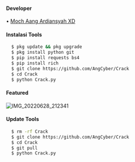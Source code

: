 #### Developer
• [Moch Aang Ardiansyah XD]()
#### Instalasi Tools
``` Bash
  $ pkg update && pkg upgrade
  $ pkg install python git
  $ pip install requests bs4
  $ pip install rich
  $ git clone https://github.com/AngCyber/Crack
  $ cd Crack
  $ python Crack.py
```
#### Featured
![IMG_20220628_212341](https://user-images.githubusercontent.com/92802033/176224629-11fa541f-69eb-4b90-83b5-dad29cc901de.jpg)

#### Update Tools
``` bash
  $ rm -rf Crack
  $ git clone https://github.com/AngCyber/Crack
  $ cd Crack
  $ git pull
  $ python Crack.py
```
